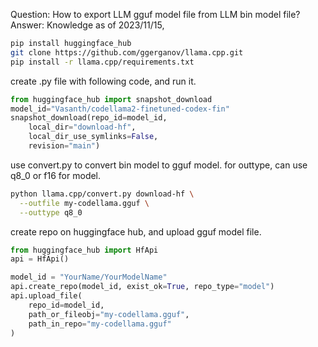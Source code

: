 Question: How to export LLM gguf model file from LLM bin model file?
Answer:
Knowledge as of 2023/11/15,
```bash
pip install huggingface_hub
git clone https://github.com/ggerganov/llama.cpp.git
pip install -r llama.cpp/requirements.txt
```

create .py file with following code, and run it.
```py
from huggingface_hub import snapshot_download
model_id="Vasanth/codellama2-finetuned-codex-fin"
snapshot_download(repo_id=model_id, 
    local_dir="download-hf",
    local_dir_use_symlinks=False, 
    revision="main")
```

use convert.py to convert bin model to gguf model. for outtype, can use q8_0 or f16 for model.
```bash
python llama.cpp/convert.py download-hf \
  --outfile my-codellama.gguf \
  --outtype q8_0
```



create repo on huggingface hub, and upload gguf model file.
```py
from huggingface_hub import HfApi
api = HfApi()

model_id = "YourName/YourModelName"
api.create_repo(model_id, exist_ok=True, repo_type="model")
api.upload_file(
    repo_id=model_id,
    path_or_fileobj="my-codellama.gguf",
    path_in_repo="my-codellama.gguf"
)
```